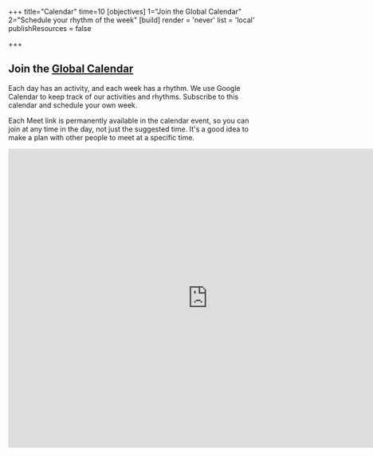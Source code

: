 +++
title="Calendar"
time=10
[objectives]
    1="Join the Global Calendar"
    2="Schedule your rhythm of the week"
[build]
  render = 'never'
  list = 'local'
  publishResources = false

+++

## Join the [Global Calendar](https://calendar.google.com/calendar/u/0?cid=Y29kZXlvdXJmdXR1cmUuaW9fdG00MDN0NTlmNWJzcjlocm10bGVyN2RiaThAZ3JvdXAuY2FsZW5kYXIuZ29vZ2xlLmNvbQ)

Each day has an activity, and each week has a rhythm. We use Google Calendar to keep track of our activities and rhythms. Subscribe to this calendar and schedule your own week.

Each Meet link is permanently available in the calendar event, so you can join at any time in the day, not just the suggested time. It's a good idea to make a plan with other people to meet at a specific time.

<iframe src="https://calendar.google.com/calendar/embed?src=codeyourfuture.io_tm403t59f5bsr9hrmtler7dbi8%40group.calendar.google.com&ctz=Europe%2FLondon" style="border: 0" width="800" height="600" frameborder="0" scrolling="no"></iframe>
